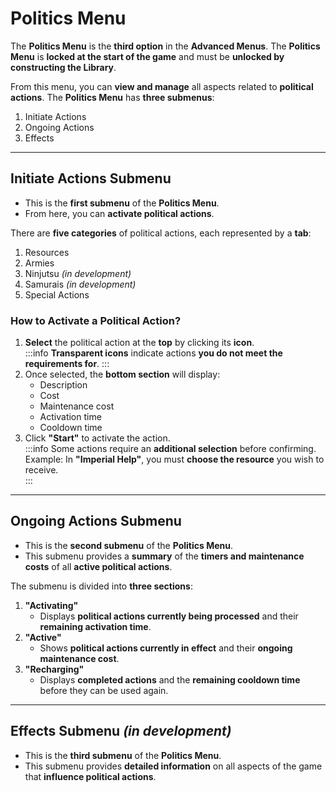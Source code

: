 # Politics Menu

The **Politics Menu** is the **third option** in the **Advanced Menus**. <!-- It can also be accessed using the **hotkey “P”**. --> The **Politics Menu** is **locked at the start of the game** and must be **unlocked by constructing the Library**.  

From this menu, you can **view and manage** all aspects related to **political actions**. The **Politics Menu** has **three submenus**:  

1. Initiate Actions  
2. Ongoing Actions  
3. Effects  

---

## Initiate Actions Submenu  

<!-- - It can be accessed by **clicking the icon** or using the **hotkey “1”**.   -->
- This is the **first submenu** of the **Politics Menu**.  
- From here, you can **activate political actions**.  

There are **five categories** of political actions, each represented by a **tab**:  

1. Resources  
2. Armies  
3. Ninjutsu *(in development)*
4. Samurais *(in development)*
5. Special Actions  

### How to Activate a Political Action?  

1. **Select** the political action at the **top** by clicking its **icon**.  
    :::info
    **Transparent icons** indicate actions **you do not meet the requirements for**.
    ::: 
2. Once selected, the **bottom section** will display:  
   - Description  
   - Cost  
   - Maintenance cost  
   - Activation time  
   - Cooldown time  
3. Click **"Start"** to activate the action.  
    :::info
    Some actions require an **additional selection** before confirming.  
    Example: In **"Imperial Help"**, you must **choose the resource** you wish to receive.  
    :::
---

## Ongoing Actions Submenu  

<!-- - It can be accessed by **clicking the icon** or using the **hotkey “2”**.   -->
- This is the **second submenu** of the **Politics Menu**.  
- This submenu provides a **summary** of the **timers and maintenance costs** of all **active political actions**.  

The submenu is divided into **three sections**:  

1. **"Activating"**  
   - Displays **political actions currently being processed** and their **remaining activation time**.  
2. **"Active"**  
   - Shows **political actions currently in effect** and their **ongoing maintenance cost**.  
3. **"Recharging"**  
   - Displays **completed actions** and the **remaining cooldown time** before they can be used again.  

---

## Effects Submenu *(in development)*

<!-- - It can be accessed by **clicking the icon** or using the **hotkey “3”**.   -->
- This is the **third submenu** of the **Politics Menu**.  
- This submenu provides **detailed information** on all aspects of the game that **influence political actions**.